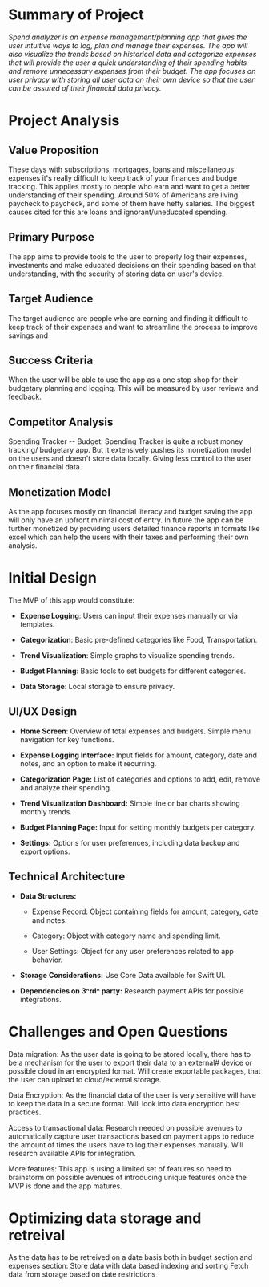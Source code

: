 # Summary of Project

*Spend analyzer is an expense management/planning app that gives the
user intuitive ways to log, plan and manage their expenses. The app will
also visualize the trends based on historical data and categorize
expenses that will provide the user a quick understanding of their
spending habits and remove unnecessary expenses from their budget. The
app focuses on user privacy with storing all user data on their own
device so that the user can be assured of their financial data privacy.*

# Project Analysis

## Value Proposition

These days with subscriptions, mortgages, loans and miscellaneous
expenses it's really difficult to keep track of your finances and budge
tracking. This applies mostly to people who earn and want to get a
better understanding of their spending. Around 50% of Americans are
living paycheck to paycheck, and some of them have hefty salaries. The
biggest causes cited for this are loans and ignorant/uneducated
spending.

## Primary Purpose

The app aims to provide tools to the user to properly log their
expenses, investments and make educated decisions on their spending
based on that understanding, with the security of storing data on user's
device.

## Target Audience

The target audience are people who are earning and finding it difficult
to keep track of their expenses and want to streamline the process to
improve savings and

## Success Criteria

When the user will be able to use the app as a one stop shop for their
budgetary planning and logging. This will be measured by user reviews
and feedback.

## Competitor Analysis

Spending Tracker -- Budget. Spending Tracker is quite a robust money
tracking/ budgetary app. But it extensively pushes its monetization
model on the users and doesn't store data locally. Giving less control
to the user on their financial data.

## Monetization Model

As the app focuses mostly on financial literacy and budget saving the
app will only have an upfront minimal cost of entry. In future the app
can be further monetized by providing users detailed finance reports in
formats like excel which can help the users with their taxes and
performing their own analysis.

# Initial Design

The MVP of this app would constitute:

-   **Expense Logging**: Users can input their expenses manually or via
    templates.

-   **Categorization**: Basic pre-defined categories like Food,
    Transportation.

-   **Trend Visualization**: Simple graphs to visualize spending trends.

-   **Budget Planning**: Basic tools to set budgets for different
    categories.

-   **Data Storage**: Local storage to ensure privacy.


## UI/UX Design

-   **Home Screen**: Overview of total expenses and budgets. Simple menu
    navigation for key functions.

-   **Expense Logging Interface:** Input fields for amount, category,
    date and notes, and an option to make it recurring.

-   **Categorization Page:** List of categories and options to add,
    edit, remove and analyze their spending.

-   **Trend Visualization Dashboard:** Simple line or bar charts showing
    monthly trends.

-   **Budget Planning Page:** Input for setting monthly budgets per
    category.

-   **Settings:** Options for user preferences, including data backup
    and export options.

## Technical Architecture

-   **Data Structures:**

    -   Expense Record: Object containing fields for amount, category,
        date and notes.

    -   Category: Object with category name and spending limit.

    -   User Settings: Object for any user preferences related to app
        behavior.

-   **Storage Considerations:** Use Core Data available for Swift UI.

-   **Dependencies on 3^rd^ party:** Research payment APIs for possible
    integrations.

# Challenges and Open Questions

Data migration: As the user data is going to be stored locally, there
has to be a mechanism for the user to export their data to an external#
device or possible cloud in an encrypted format. Will create exportable
packages, that the user can upload to cloud/external storage.

Data Encryption: As the financial data of the user is very sensitive
will have to keep the data in a secure format. Will look into data
encryption best practices.

Access to transactional data: Research needed on possible avenues to
automatically capture user transactions based on payment apps to reduce
the amount of times the users have to log their expenses manually. Will
research available APIs for integration.

More features: This app is using a limited set of features so need to
brainstorm on possible avenues of introducing unique features once the
MVP is done and the app matures.


# Optimizing data storage and retreival

As the data has to be retreived on a date basis both in budget section and expenses section:
Store data with data based indexing and sorting
Fetch data from storage based on date restrictions